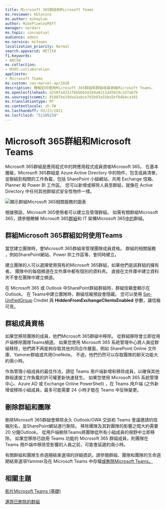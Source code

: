```yaml
---
title: Microsoft 365群組和Microsoft Teams
ms.reviewer: kblevins
ms.author: mikeplum
author: MikePlumleyMSFT
manager: serdars
ms.topic: conceptual
audience: admin
ms.service: msteams
localization_priority: Normal
search.appverid: MET150
f1.keywords:
- NOCSH
ms.collection:
- M365-collaboration
appliesto:
- Microsoft Teams
ms.custom: seo-marvel-apr2020
description: 瞭解如何使用Microsoft 365群組和群組成員資格Microsoft Teams。
ms.openlocfilehash: d258fa4252f6bbb02d2b9a8211dd5919c2d7a67b
ms.sourcegitcommit: 01087be29daa3abce7d3b03a55ba5ef8db4ca161
ms.translationtype: MT
ms.contentlocale: zh-TW
ms.lasthandoff: 03/23/2021
ms.locfileid: "51105239"
---
```

# <a name="microsoft-365-groups-and-microsoft-teams"></a>Microsoft 365群組和Microsoft Teams

Microsoft 365群組是應用程式中的跨應用程式成員資格Microsoft 365。 在基本層級，Microsoft 365群組是 Azure Active Directory 中的物件，包含成員清單，並聯結到相關的工作負載，包括 SharePoint 小組網站、共用 Exchange 信箱、Planner 和 Power BI 工作區。 您可以新增或移除人員至群組，就像在 Active Directory 中任何其他群組式安全性物件一樣。

![顯示群組Microsoft 365相關服務的圖表](/microsoft-365/media/microsoft-365-groups-hub-spoke.png?view=o365-worldwide)

根據預設，Microsoft 365使用者可以建立及管理群組。 如需有關群組Microsoft 365，請參閱瞭解 Microsoft 365[群組](https://support.office.com/article/b565caa1-5c40-40ef-9915-60fdb2d97fa2)和 IT 架構Microsoft 365[中的](teams-architecture-solutions-posters.md#groups-in-microsoft-365)群組。

## <a name="how-microsoft-365-groups-work-with-teams"></a>群組Microsoft 365群組如何使用Teams

當您建立團隊時，會Microsoft 365群組來管理團隊成員資格。 群組的相關服務 ，例如SharePoint網站、Power BI工作區等，會同時建立。

建立團隊的人可以選擇使用現有的Microsoft 365群組，如果他們是該群組的擁有者。 團隊中的每個頻道在文件庫中都有個別的資料夾。 直接在文件庫中建立資料夾不會在團隊中建立頻道。

在 Microsoft 365 或 Outlook 中SharePoint群組群組時，群組信箱會顯示在 Outlook。 在 Teams中建立團隊時，群組信箱預設會隱藏。 您可以使用 [Set-UnifiedGroup](/powershell/module/exchange/users-and-groups/set-unifiedgroup) Cmdlet 與 **HiddenFromExchangeClientsEnabled** 參數，讓信箱可見。

## <a name="group-membership"></a>群組成員資格

如果您移除團隊的成員，他們Microsoft 365群組中移除。 從群組移除會立即從用戶端移除團隊Teams頻道。 如果您使用 Microsoft 365 系統管理中心將人員從群組移除，他們將不再能夠存取其他共同合作層面，例如 SharePoint Online 文件庫、Yammer群組或共用OneNote。 不過，他們仍然可以存取團隊的聊天功能大約兩小時。

作為管理小組成員的最佳作法，請從 Teams 用戶端新增和移除成員，以確保其他群組連接工作負載的許可權更新快速發生。 如果您使用 Microsoft 365 系統管理中心、Azure AD 或 Exchange Online PowerShell) ，在 Teams 用戶端 (之外新增或移除小組成員，最多可能需要 24 小時才能在 Teams 中反映變更。

## <a name="deleting-groups-and-teams"></a>刪除群組和團隊

刪除Microsoft 365群組會移除永久 Outlook/OWA 交談和 Teams 會議邀請的信箱別名，並SharePoint網站進行刪除。 移除團隊及其對團隊的影響之間大約需要 20 分鐘Outlook。 從用戶端刪除Teams將團隊從所有小組成員的視野中立即移除。 如果您移除已啟用 Teams 功能的 Microsoft 365 群組成員，則團隊在 Teams 用戶端中移除受影響的人員之前，可能會延遲約兩小時。

有關群組和團隊生命週期結束選項的詳細資訊，請參閱群組、[](/microsoft-365/solutions/end-life-cycle-groups-teams-sites-yammer)團隊和團隊的生命週期結束選項Yammer及在 Microsoft Teams 中存檔[或刪除Microsoft Teams。](./archive-or-delete-a-team.md)

## <a name="related-topics"></a>相關主題

[影片Microsoft Teams (基礎) ](https://aka.ms/teams-foundations)

[還原已刪除的群組](/microsoft-365/admin/create-groups/restore-deleted-group)